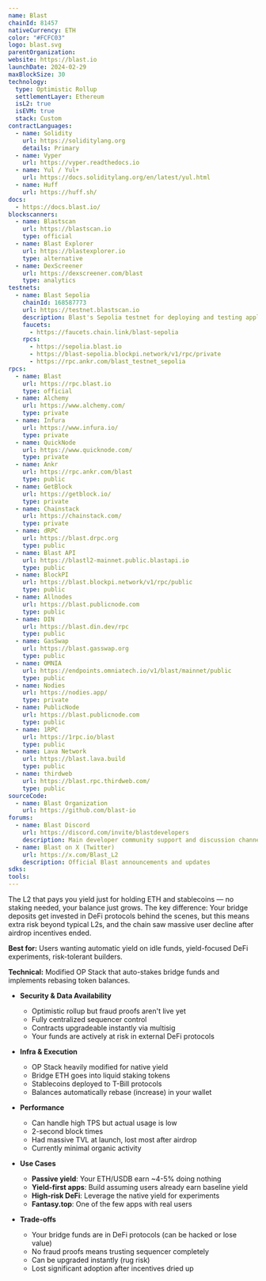```yaml
---
name: Blast
chainId: 81457
nativeCurrency: ETH
color: "#FCFC03"
logo: blast.svg
parentOrganization:
website: https://blast.io
launchDate: 2024-02-29
maxBlockSize: 30
technology:
  type: Optimistic Rollup
  settlementLayer: Ethereum
  isL2: true
  isEVM: true
  stack: Custom
contractLanguages:
  - name: Solidity
    url: https://soliditylang.org
    details: Primary
  - name: Vyper
    url: https://vyper.readthedocs.io
  - name: Yul / Yul+
    url: https://docs.soliditylang.org/en/latest/yul.html
  - name: Huff
    url: https://huff.sh/
docs:
  - https://docs.blast.io/
blockscanners:
  - name: Blastscan
    url: https://blastscan.io
    type: official
  - name: Blast Explorer
    url: https://blastexplorer.io
    type: alternative
  - name: DexScreener
    url: https://dexscreener.com/blast
    type: analytics
testnets:
  - name: Blast Sepolia
    chainId: 168587773
    url: https://testnet.blastscan.io
    description: Blast's Sepolia testnet for deploying and testing applications on the Blast Layer 2 network.
    faucets:
      - https://faucets.chain.link/blast-sepolia
    rpcs:
      - https://sepolia.blast.io
      - https://blast-sepolia.blockpi.network/v1/rpc/private
      - https://rpc.ankr.com/blast_testnet_sepolia
rpcs:
  - name: Blast
    url: https://rpc.blast.io
    type: official
  - name: Alchemy
    url: https://www.alchemy.com/
    type: private
  - name: Infura
    url: https://www.infura.io/
    type: private
  - name: QuickNode
    url: https://www.quicknode.com/
    type: private
  - name: Ankr
    url: https://rpc.ankr.com/blast
    type: public
  - name: GetBlock
    url: https://getblock.io/
    type: private
  - name: Chainstack
    url: https://chainstack.com/
    type: private
  - name: dRPC
    url: https://blast.drpc.org
    type: public
  - name: Blast API
    url: https://blastl2-mainnet.public.blastapi.io
    type: public
  - name: BlockPI
    url: https://blast.blockpi.network/v1/rpc/public
    type: public
  - name: Allnodes
    url: https://blast.publicnode.com
    type: public
  - name: DIN
    url: https://blast.din.dev/rpc
    type: public
  - name: GasSwap
    url: https://blast.gasswap.org
    type: public
  - name: OMNIA
    url: https://endpoints.omniatech.io/v1/blast/mainnet/public
    type: public
  - name: Nodies
    url: https://nodies.app/
    type: private
  - name: PublicNode
    url: https://blast.publicnode.com
    type: public
  - name: 1RPC
    url: https://1rpc.io/blast
    type: public
  - name: Lava Network
    url: https://blast.lava.build
    type: public
  - name: thirdweb
    url: https://blast.rpc.thirdweb.com/
    type: public
sourceCode:
  - name: Blast Organization
    url: https://github.com/blast-io
forums:
  - name: Blast Discord
    url: https://discord.com/invite/blastdevelopers
    description: Main developer community support and discussion channel
  - name: Blast on X (Twitter)
    url: https://x.com/Blast_L2
    description: Official Blast announcements and updates
sdks:
tools:
---
```


The L2 that pays you yield just for holding ETH and stablecoins — no staking needed, your balance just grows. The key difference: Your bridge deposits get invested in DeFi protocols behind the scenes, but this means extra risk beyond typical L2s, and the chain saw massive user decline after airdrop incentives ended.

**Best for:** Users wanting automatic yield on idle funds, yield-focused DeFi experiments, risk-tolerant builders.

**Technical:** Modified OP Stack that auto-stakes bridge funds and implements rebasing token balances.

- **Security & Data Availability**
  - Optimistic rollup but fraud proofs aren't live yet
  - Fully centralized sequencer control
  - Contracts upgradeable instantly via multisig
  - Your funds are actively at risk in external DeFi protocols

- **Infra & Execution**
  - OP Stack heavily modified for native yield
  - Bridge ETH goes into liquid staking tokens
  - Stablecoins deployed to T-Bill protocols
  - Balances automatically rebase (increase) in your wallet

- **Performance**
  - Can handle high TPS but actual usage is low
  - 2-second block times
  - Had massive TVL at launch, lost most after airdrop
  - Currently minimal organic activity

- **Use Cases**
  - **Passive yield**: Your ETH/USDB earn ~4-5% doing nothing
  - **Yield-first apps**: Build assuming users already earn baseline yield
  - **High-risk DeFi**: Leverage the native yield for experiments
  - **Fantasy.top**: One of the few apps with real users

- **Trade-offs**
  - Your bridge funds are in DeFi protocols (can be hacked or lose value)
  - No fraud proofs means trusting sequencer completely
  - Can be upgraded instantly (rug risk)
  - Lost significant adoption after incentives dried up
